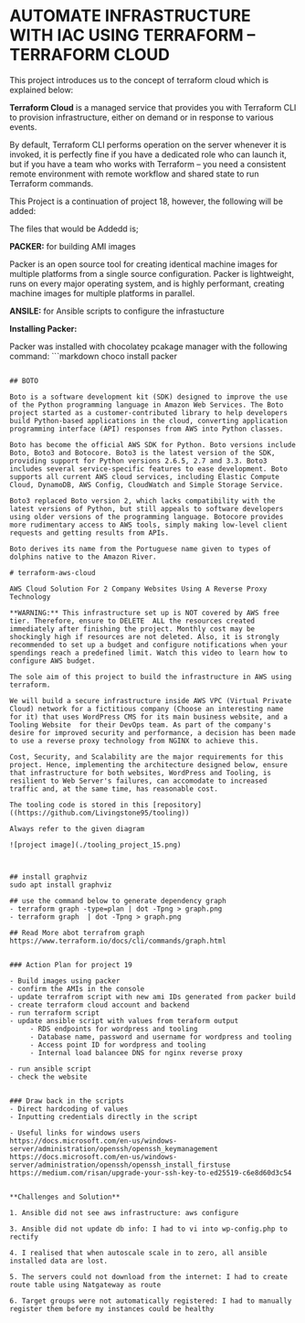 # AUTOMATE INFRASTRUCTURE WITH IAC USING TERRAFORM – TERRAFORM CLOUD

This project introduces us to the concept of terraform cloud which is explained below:

**Terraform Cloud** is a managed service that provides you with Terraform CLI to provision infrastructure, either on demand or in response to various events.

By default, Terraform CLI performs operation on the server whenever it is invoked, it is perfectly fine if you have a dedicated role who can launch it, but if you have a team who works with Terraform – you need a consistent remote environment with remote workflow and shared state to run Terraform commands.

This Project is a continuation of project 18, however, the following will be added:

The files that would be Addedd is;

**PACKER:** for building AMI images

Packer is an open source tool for creating identical machine images for multiple platforms from a single source configuration. Packer is lightweight, runs on every major operating system, and is highly performant, creating machine images for multiple platforms in parallel.

**ANSILE:** for Ansible scripts to configure the infrastucture

**Installing Packer:** 

Packer was installed with chocolatey pcakage manager with the following command: ```markdown
choco install packer
```

## BOTO

Boto is a software development kit (SDK) designed to improve the use of the Python programming language in Amazon Web Services. The Boto project started as a customer-contributed library to help developers build Python-based applications in the cloud, converting application programming interface (API) responses from AWS into Python classes.

Boto has become the official AWS SDK for Python. Boto versions include Boto, Boto3 and Botocore. Boto3 is the latest version of the SDK, providing support for Python versions 2.6.5, 2.7 and 3.3. Boto3 includes several service-specific features to ease development. Boto supports all current AWS cloud services, including Elastic Compute Cloud, DynamoDB, AWS Config, CloudWatch and Simple Storage Service.

Boto3 replaced Boto version 2, which lacks compatibility with the latest versions of Python, but still appeals to software developers using older versions of the programming language. Botocore provides more rudimentary access to AWS tools, simply making low-level client requests and getting results from APIs.

Boto derives its name from the Portuguese name given to types of dolphins native to the Amazon River.

# terraform-aws-cloud

AWS Cloud Solution For 2 Company Websites Using A Reverse Proxy Technology

**WARNING:** This infrastructure set up is NOT covered by AWS free tier. Therefore, ensure to DELETE  ALL the resources created immediately after finishing the project. Monthly cost may be shockingly high if resources are not deleted. Also, it is strongly recommended to set up a budget and configure notifications when your spendings reach a predefined limit. Watch this video to learn how to configure AWS budget.

The sole aim of this project to build the infrastructure in AWS using terraform.

We will build a secure infrastructure inside AWS VPC (Virtual Private Cloud) network for a fictitious company (Choose an interesting name for it) that uses WordPress CMS for its main business website, and a Tooling Website  for their DevOps team. As part of the company's desire for improved security and performance, a decision has been made to use a reverse proxy technology from NGINX to achieve this.

Cost, Security, and Scalability are the major requirements for this project. Hence, implementing the architecture designed below, ensure that infrastructure for both websites, WordPress and Tooling, is resilient to Web Server's failures, can accomodate to increased traffic and, at the same time, has reasonable cost.

The tooling code is stored in this [repository]((https://github.com/Livingstone95/tooling))

Always refer to the given diagram

![project image](./tooling_project_15.png)



## install graphviz 
sudo apt install graphviz

## use the command below to generate dependency graph
- terraform graph -type=plan | dot -Tpng > graph.png
- terraform graph  | dot -Tpng > graph.png

## Read More abot terrafrom graph
https://www.terraform.io/docs/cli/commands/graph.html


### Action Plan for project 19

- Build images using packer
- confirm the AMIs in the console
- update terrafrom script with new ami IDs generated from packer build
- create terraform cloud account and backend
- run terraform script
- update ansible script with values from teraform output
     - RDS endpoints for wordpress and tooling
     - Database name, password and username for wordpress and tooling
     - Access point ID for wordpress and tooling
     - Internal load balancee DNS for nginx reverse proxy

- run ansible script
- check the website


### Draw back in the scripts
- Direct hardcoding of values
- Inputting credentials directly in the script

- Useful links for windows users
https://docs.microsoft.com/en-us/windows-server/administration/openssh/openssh_keymanagement
https://docs.microsoft.com/en-us/windows-server/administration/openssh/openssh_install_firstuse
https://medium.com/risan/upgrade-your-ssh-key-to-ed25519-c6e8d60d3c54


**Challenges and Solution**

1. Ansible did not see aws infrastructure: aws configure

3. Ansible did not update db info: I had to vi into wp-config.php to rectify

4. I realised that when autoscale scale in to zero, all ansible installed data are lost.

5. The servers could not download from the internet: I had to create route table using Natgateway as route

6. Target groups were not automatically registered: I had to manually register them before my instances could be healthy